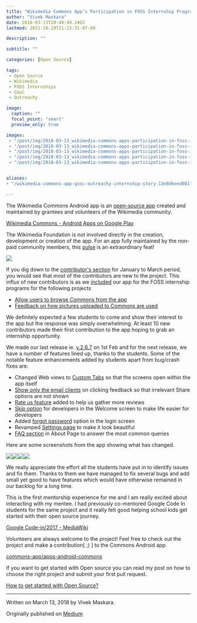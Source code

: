 ```yaml
---
title: "Wikimedia Commons App’s Participation in FOSS Internship Programs"
author: "Vivek Maskara"
date: 2018-03-13T20:49:49.196Z
lastmod: 2021-10-29T21:23:31-07:00

description: ""

subtitle: ""

categories: [Open Source]

tags:
 - Open Source
 - Wikimedia
 - FOSS Internships
 - GSoC
 - Outreachy

image:
  caption: ""
  focal_point: "smart"
  preview_only: true

images:
 - "/post/img/2018-03-13_wikimedia-commons-apps-participation-in-foss-internship-programs_0.png"
 - "/post/img/2018-03-13_wikimedia-commons-apps-participation-in-foss-internship-programs_1.png"
 - "/post/img/2018-03-13_wikimedia-commons-apps-participation-in-foss-internship-programs_2.png"
 - "/post/img/2018-03-13_wikimedia-commons-apps-participation-in-foss-internship-programs_3.png"
 - "/post/img/2018-03-13_wikimedia-commons-apps-participation-in-foss-internship-programs_4.png"


aliases:
- "/wikimedia-commons-app-gsoc-outreachy-internship-story-13e8d6eed081"

---
```


The Wikimedia Commons Android app is an [open-source app](https://github.com/commons-app/apps-android-commons/) created and maintained by grantees and volunteers of the Wikimedia community.

[Wikimedia Commons - Android Apps on Google Play](https://play.google.com/store/apps/details?id=fr.free.nrw.commons "https://play.google.com/store/apps/details?id=fr.free.nrw.commons")

The Wikimedia Foundation is not involved directly in the creation, development or creation of the app. For an app fully maintained by the non-paid community members, this [pulse](https://github.com/commons-app/apps-android-commons/pulse/monthly) is an extraordinary feat!

![](/post/img/2018-03-13_wikimedia-commons-apps-participation-in-foss-internship-programs_0.png#layoutTextWidth)

If you dig down to the [contributor's section](https://github.com/commons-app/apps-android-commons/graphs/contributors?from=2018-01-02&to=2018-03-14&type=c) for January to March period, you would see that most of the contributors are new to the project. This influx of new contributors is as we [included](https://github.com/commons-app/apps-android-commons/issues/815) our app for the FOSS internship programs for the following projects

- [Allow users to browse Commons from the app](https://phabricator.wikimedia.org/T188877)
- [Feedback on how pictures uploaded to Commons are used](https://phabricator.wikimedia.org/T185036)

We definitely expected a few students to come and show their interest to the app but the response was simply overwhelming. At least 10 new contributors made their first contribution to the app hoping to grab an internship opportunity.

We made our last release ie. [v.2.6.7](https://github.com/commons-app/apps-android-commons/releases/tag/v2.6.7) on 1st Feb and for the next release, we have a number of features lined up, thanks to the students. Some of the notable feature enhancements added by students apart from bug/crash fixes are:

- Changed Web views to [Custom Tabs](https://github.com/commons-app/apps-android-commons/pull/1185) so that the screens open within the app itself
- [Show only the email clients](https://github.com/commons-app/apps-android-commons/pull/1204) on clicking feedback so that irrelevant Share options are not shown
- [Rate us feature](https://github.com/commons-app/apps-android-commons/pull/1188) added to help us gather more reviews
- [Skip option](https://github.com/commons-app/apps-android-commons/pull/1251) for developers in the Welcome screen to make life easier for developers
- Added [forgot password](https://github.com/commons-app/apps-android-commons/pull/1242) option in the login screen
- Revamped [Settings page](https://github.com/commons-app/apps-android-commons/pull/1259) to make it look beautiful
- [FAQ section](https://github.com/commons-app/apps-android-commons/pull/1256) in About Page to answer the most common queries

Here are some screenshots from the app showing what has changed.

![](/post/img/2018-03-13_wikimedia-commons-apps-participation-in-foss-internship-programs_1.png#layoutTextWidth)![](/post/img/2018-03-13_wikimedia-commons-apps-participation-in-foss-internship-programs_2.png#layoutTextWidth)![](/post/img/2018-03-13_wikimedia-commons-apps-participation-in-foss-internship-programs_3.png#layoutTextWidth)![](/post/img/2018-03-13_wikimedia-commons-apps-participation-in-foss-internship-programs_4.png#layoutTextWidth)

We really appreciate the effort all the students have put in to identify issues and fix them. Thanks to them we have managed to fix several bugs and add small yet good to have features which would have otherwise remained in our backlog for a long time.

This is the first mentorship experience for me and I am really excited about interacting with my mentee. I had previously co-mentored Google Code In students for the same project and it really felt good helping school kids get started with their open source journey.

[Google Code-in/2017 - MediaWiki](https://www.mediawiki.org/wiki/Google_Code-in/2017 "https://www.mediawiki.org/wiki/Google_Code-in/2017")

Volunteers are always welcome to the project! Feel free to check out the project and make a contribution[ ;) ] to the Commons Android app.

[commons-app/apps-android-commons](https://github.com/commons-app/apps-android-commons/wiki/Volunteers-welcome%21 "https://github.com/commons-app/apps-android-commons/wiki/Volunteers-welcome%21")

If you want to get started with Open source you can read my post on how to choose the right project and submit your first pull request.

[How to get started with Open Source?](/how-to-get-started-with-open-source-6806749ae4c8 "https://medium.com/@maskaravivek/how-to-get-started-with-open-source-6806749ae4c8")

* * *
Written on March 13, 2018 by Vivek Maskara.

Originally published on [Medium](https://medium.com/@maskaravivek/wikimedia-commons-app-gsoc-outreachy-internship-story-13e8d6eed081)
